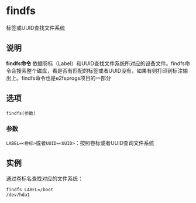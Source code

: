 findfs
===

标签或UUID查找文件系统

## 说明

**findfs命令** 依据卷标（Label）和UUID查找文件系统所对应的设备文件。findfs命令会搜索整个磁盘，看是否有匹配的标签或者UUID没有，如果有则打印到标注输出上。findfs命令也是e2fsprogs项目的一部分

## 选项

```
findfs(参数)
```

### 参数  

`LABEL=<卷标>`或者`UUID=<UUID>`：按照卷标或者UUID查询文件系统

## 实例

通过卷标名查找对应的文件系统：

```
findfs LABEL=/boot
/dev/hda1
```


